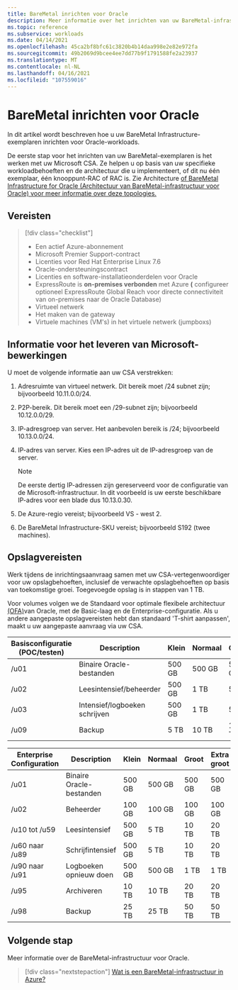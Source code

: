 ```yaml
---
title: BareMetal inrichten voor Oracle
description: Meer informatie over het inrichten van uw BareMetal-infrastructuur voor Oracle.
ms.topic: reference
ms.subservice: workloads
ms.date: 04/14/2021
ms.openlocfilehash: 45ca2bf8bfc61c3820b4b14daa998e2e82e972fa
ms.sourcegitcommit: 49b2069d9bcee4ee7dd77b9f1791588fe2a23937
ms.translationtype: MT
ms.contentlocale: nl-NL
ms.lasthandoff: 04/16/2021
ms.locfileid: "107559016"
---
```

# <a name="provision-baremetal-for-oracle"></a>BareMetal inrichten voor Oracle

In dit artikel wordt beschreven hoe u uw BareMetal Infrastructure-exemplaren inrichten voor Oracle-workloads. 

De eerste stap voor het inrichten van uw BareMetal-exemplaren is het werken met uw Microsoft CSA. Ze helpen u op basis van uw specifieke workloadbehoeften en de architectuur die u implementeert, of dit nu één exemplaar, één knooppunt-RAC of RAC is. Zie Architecture [of BareMetal Infrastructure for Oracle (Architectuur van BareMetal-infrastructuur voor Oracle) voor meer informatie over deze topologies.](oracle-baremetal-architecture.md)

## <a name="prerequisites"></a>Vereisten

> [!div class="checklist"]
> * Een actief Azure-abonnement
> * Microsoft Premier Support-contract
> * Licenties voor Red Hat Enterprise Linux 7.6
> * Oracle-ondersteuningscontract 
> * Licenties en software-installatieonderdelen voor Oracle
> * ExpressRoute is **on-premises verbonden** met Azure **(** configureer optioneel ExpressRoute Global Reach voor directe connectiviteit van on-premises naar de Oracle Database)   
> * Virtueel netwerk
> * Het maken van de gateway
> * Virtuele machines (VM's) in het virtuele netwerk (jumpboxs)

## <a name="information-to-provide-microsoft-operations"></a>Informatie voor het leveren van Microsoft-bewerkingen

U moet de volgende informatie aan uw CSA verstrekken:

1. Adresruimte van virtueel netwerk. Dit bereik moet /24 subnet zijn; bijvoorbeeld 10.11.0.0/24.
2. P2P-bereik. Dit bereik moet een /29-subnet zijn; bijvoorbeeld 10.12.0.0/29.
3. IP-adresgroep van server. Het aanbevolen bereik is /24; bijvoorbeeld 10.13.0.0/24.
4. IP-adres van server. Kies een IP-adres uit de IP-adresgroep van de server.

    > [!Note] 
    > De eerste dertig IP-adressen zijn gereserveerd voor de configuratie van de Microsoft-infrastructuur. In dit voorbeeld is uw eerste beschikbare IP-adres voor een blade dus 10.13.0.30.

5. De Azure-regio vereist; bijvoorbeeld VS - west 2.
6. De BareMetal Infrastructure-SKU vereist; bijvoorbeeld S192 (twee machines).

## <a name="storage-requirements"></a>Opslagvereisten

Werk tijdens de inrichtingsaanvraag samen met uw CSA-vertegenwoordiger voor uw opslagbehoeften, inclusief de verwachte opslagbehoeften op basis van toekomstige groei. Toegevoegde opslag is in stappen van 1 TB.

Voor volumes volgen we de Standaard voor optimale flexibele architectuur [(OFA)](https://docs.oracle.com/en/database/oracle/oracle-database/19/ladbi/about-the-optimal-flexible-architecture-standard.html#GUID-6619CDB7-9667-426E-8471-5A996707D093)van Oracle, met de Basic-laag en de Enterprise-configuratie. Als u andere aangepaste opslagvereisten hebt dan standaard 'T-shirt aanpassen', maakt u uw aangepaste aanvraag via uw CSA.

| Basisconfiguratie (POC/testen) | Description | Klein | Normaal | Groot |
| --- | --- | --- | --- | --- |
| /u01 | Binaire Oracle-bestanden | 500 GB | 500 GB | 500 GB |
| /u02 | Leesintensief/beheerder | 500 GB | 1 TB | 5 TB |
| /u03 | Intensief/logboeken schrijven | 500 GB | 1 TB | 5 TB |
| /u09 | Backup | 5 TB | 10 TB | 15 TB |

| Enterprise Configuration | Description | Klein | Normaal | Groot | Extra groot |
| --- | --- | --- | --- | --- | --- |
| /u01 | Binaire Oracle-bestanden | 500 GB | 500 GB | 500 GB | 500 GB |
| /u02 | Beheerder | 100 GB | 100 GB | 100 GB | 100 GB |
| /u10 tot /u59 | Leesintensief | 500 GB | 5 TB | 10 TB | 20 TB |
| /u60 naar /u89 | Schrijfintensief | 500 GB | 5 TB | 10 TB | 20 TB |
| /u90 naar /u91 | Logboeken opnieuw doen | 500 GB | 500 GB | 1 TB | 1 TB |
| /u95 | Archiveren | 10 TB | 10 TB | 20 TB | 20 TB |
| /u98 | Backup | 25 TB | 25 TB | 50 TB | 50 TB |

## <a name="next-step"></a>Volgende stap

Meer informatie over de BareMetal-infrastructuur voor Oracle.

> [!div class="nextstepaction"]
> [Wat is een BareMetal-infrastructuur in Azure?](../../concepts-baremetal-infrastructure-overview.md)
